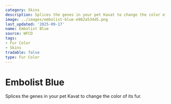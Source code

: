 ```yaml
---
category: Skins
description: Splices the genes in your pet Kavat to change the color of its fur.
image: ../images/embolist-blue-e962a534d5.png
last_updated: '2025-09-17'
name: Embolist Blue
source: WFCD
tags:
- Fur Color
- Skins
tradable: false
type: Fur Color
---
```


# Embolist Blue

Splices the genes in your pet Kavat to change the color of its fur.

